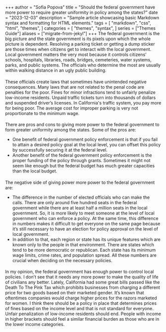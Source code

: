 +++
author = "Sofia Popova"
title = "Should the federal government have more power to require greater uniformity in policy among the states?"
date = "2023-12-03"
description = "Sample article showcasing basic Markdown syntax and formatting for HTML elements."
tags = [
    "markdown",
    "css",
    "html",
    "themes",
]
categories = [
    "themes",
    "syntax",
]
series = ["Themes Guide"]
aliases = ["migrate-from-jekyl"]
+++
The federal government is the big picture and the state government is its pixels upon which the whole picture is dependent. Resolving a parking ticket or getting a dump sticker are those times when citizens get to interact with the local government. Local government matters the very most because it controls citizens’ schools, hospitals, libraries, roads, bridges, cemeteries, water systems, parks, and public systems. The officials who determine the most are usually within walking distance in an ugly public building.
####
These officials create laws that sometimes have unintended negative consequences. Many laws that are not related to the penal code are penalties for the poor. Fines for minor infractions tend to unfairly penalize low-income residents. Unpaid traffic tickets turn into thousands of dollars and suspended driver’s licenses. In California's traffic system, you pay more for being poor. The average cost for improper parking is very not proportionate to the minimum wage.
####
There are pros and cons to giving more power to the federal government to form greater uniformity among the states. Some of the pros are:
* One benefit of federal government policy enforcement is that if you fail to attain a desired policy goal at the local level, you can offset this policy by successfully securing it at the federal level.
* Another benefit of the federal government policy enforcement is the proper funding of the policy through grants. Sometimes it might not seem like enough but the federal budget has much greater capacities than the local budget.
####
The negative side of giving power more power to the federal government are:
* The difference in the number of elected officials who can make the calls. There are only around five hundred seats in the federal government while there are at least half a million seats in the local government. So, it is more likely to meet someone at the level of local government who can enforce a policy. At the same time, this difference in numbers makes it difficult to get everyone on the same page because it’s still necessary to have an election for policy approval on the level of local government.
* In addition to that, each region or state has its unique features which are known only to the people in that environment. There are states which tend to be more democratic or republican. Each state has its minimum wage limits, crime rates, and population spread. All these numbers are crucial when deciding on the necessary policies.
####
In my opinion, the federal government has enough power to control local policies. I don’t see that it needs any more power to make the quality of life of civilians any better. Lately, California had some great bills passed like the Death To The Pink Tax which prohibits businesses from charging a different price for two goods based on their marketed gender. It’s known that oftentimes companies would charge higher prices for the razors marketed for women. I think there should be a policy in place that determines prices of fines based on the income level and that is not standard for everyone. Unfair penalization of low-income residents should end. People with income in higher brackets should feel a similar financial burden as those who are in the lower income categories.
